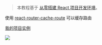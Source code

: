 > 本教程基于 [从零搭建 React 项目开发环境](https://github.com/zhuanglong/react-template)。

使用 [react-router-cache-route](https://github.com/CJY0208/react-router-cache-route/blob/master/README_CN.md) 可以缓存路由

[我的项目实例](https://github.com/zhuanglong/react-template/tree/keep-alive)

![](https://gitee.com/zloooong/image_store/raw/master/img/20210113150555.gif)
